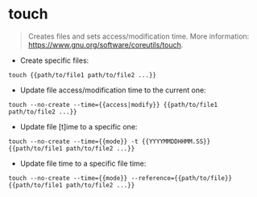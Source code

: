 # touch

> Creates files and sets access/modification time.
> More information: <https://www.gnu.org/software/coreutils/touch>.

- Create specific files:

`touch {{path/to/file1 path/to/file2 ...}}`

- Update file access/modification time to the current one:

`touch --no-create --time={{access|modify}} {{path/to/file1 path/to/file2 ...}}`

- Update file [t]ime to a specific one:

`touch --no-create --time={{mode}} -t {{YYYYMMDDHHMM.SS}} {{path/to/file1 path/to/file2 ...}}`

- Update file time to a specific file time:

`touch --no-create --time={{mode}} --reference={{path/to/file}} {{path/to/file1 path/to/file2 ...}}`
